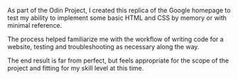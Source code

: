 As part of the Odin Project, I created this replica of the Google homepage to test my ability to
implement some basic HTML and CSS by memory or with minimal reference.

The process helped familiarize me with the workflow of writing code for a website, testing and 
troubleshooting as necessary along the way.

The end result is far from perfect, but feels appropriate for the scope of the project and 
fitting for my skill level at this time.